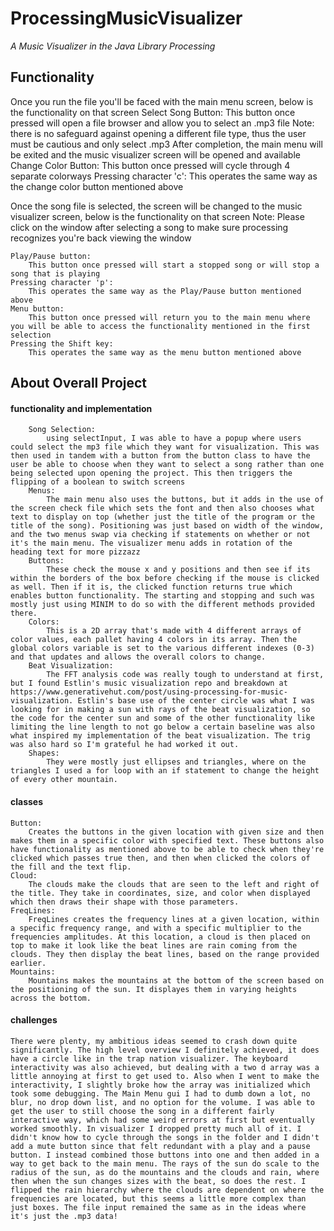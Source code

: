 # ProcessingMusicVisualizer
*A Music Visualizer in the Java Library Processing*


## Functionality
Once you run the file you'll be faced with the main menu screen, below is the functionality on that screen
    Select Song Button:
        This button once pressed will open a file browser and allow you to select an .mp3 file
            Note: there is no safeguard against opening a different file type, thus the user must be cautious and only select .mp3
        After completion, the main menu will be exited and the music visualizer screen will be opened and available
    Change Color Button:
        This button once pressed will cycle through 4 separate colorways
    Pressing character 'c':
        This operates the same way as the change color button mentioned above

Once the song file is selected, the screen will be changed to the music visualizer screen, below is the functionality on that screen
    Note: Please click on the window after selecting a song to make sure processing recognizes you're back viewing the window

    Play/Pause button:
        This button once pressed will start a stopped song or will stop a song that is playing
    Pressing character 'p':
        This operates the same way as the Play/Pause button mentioned above
    Menu button:
        This button once pressed will return you to the main menu where you will be able to access the functionality mentioned in the first selection
    Pressing the Shift key:
        This operates the same way as the menu button mentioned above

## About Overall Project

#### functionality and implementation
        Song Selection:
            using selectInput, I was able to have a popup where users could select the mp3 file which they want for visualization. This was then used in tandem with a button from the button class to have the user be able to choose when they want to select a song rather than one being selected upon opening the project. This then triggers the flipping of a boolean to switch screens
        Menus:
            The main menu also uses the buttons, but it adds in the use of the screen check file which sets the font and then also chooses what text to display on top (whether just the title of the program or the title of the song). Positioning was just based on width of the window, and the two menus swap via checking if statements on whether or not it's the main menu. The visualizer menu adds in rotation of the heading text for more pizzazz
        Buttons:
            These check the mouse x and y positions and then see if its within the borders of the box before checking if the mouse is clicked as well. Then if it is, the clicked function returns true which enables button functionality. The starting and stopping and such was mostly just using MINIM to do so with the different methods provided there. 
        Colors:
            This is a 2D array that's made with 4 different arrays of color values, each pallet having 4 colors in its array. Then the global colors variable is set to the various different indexes (0-3) and that updates and allows the overall colors to change.
        Beat Visualization:
            The FFT analysis code was really tough to understand at first, but I found Estlin's music visualization repo and breakdown at https://www.generativehut.com/post/using-processing-for-music-visualization. Estlin's base use of the center circle was what I was looking for in making a sun with rays of the beat visualization, so the code for the center sun and some of the other functionality like limiting the line length to not go below a certain baseline was also what inspired my implementation of the beat visualization. The trig was also hard so I'm grateful he had worked it out. 
        Shapes:
            They were mostly just ellipses and triangles, where on the triangles I used a for loop with an if statement to change the height of every other mountain.

#### classes
    Button:
        Creates the buttons in the given location with given size and then makes them in a specific color with specified text. These buttons also have functionality as mentioned above to be able to check when they're clicked which passes true then, and then when clicked the colors of the fill and the text flip.
    Cloud:
        The clouds make the clouds that are seen to the left and right of the title. They take in coordinates, size, and color when displayed which then draws their shape with those parameters.
    FreqLines:
        FreqLines creates the frequency lines at a given location, within a specific frequency range, and with a specific multiplier to the frequencies amplitudes. At this location, a cloud is then placed on top to make it look like the beat lines are rain coming from the clouds. They then display the beat lines, based on the range provided earlier.
    Mountains:
        Mountains makes the mountains at the bottom of the screen based on the positioning of the sun. It displayes them in varying heights across the bottom.

#### challenges
    There were plenty, my ambitious ideas seemed to crash down quite significantly. The high level overview I definitely achieved, it does have a circle like in the trap nation visualizer. The keyboard interactivity was also achieved, but dealing with a two d array was a little annoying at first to get used to. Also when I went to make the interactivity, I slightly broke how the array was initialized which took some debugging. The Main Menu gui I had to dumb down a lot, no blur, no drop down list, and no option for the volume. I was able to get the user to still choose the song in a different fairly interactive way, which had some weird errors at first but eventually worked smoothly. In visualizer I dropped pretty much all of it. I didn't know how to cycle through the songs in the folder and I didn't add a mute button since that felt redundant with a play and a pause button. I instead combined those buttons into one and then added in a way to get back to the main menu. The rays of the sun do scale to the radius of the sun, as do the mountains and the clouds and rain, where then when the sun changes sizes with the beat, so does the rest. I flipped the rain hierarchy where the clouds are dependent on where the frequencies are located, but this seems a little more complex than just boxes. The file input remained the same as in the ideas where it's just the .mp3 data!